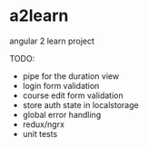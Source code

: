 # a2learn
angular 2 learn project

TODO:
* pipe for the duration view
* login form validation
* course edit form validation
* store auth state in localstorage
* global error handling
* redux/ngrx
* unit tests
